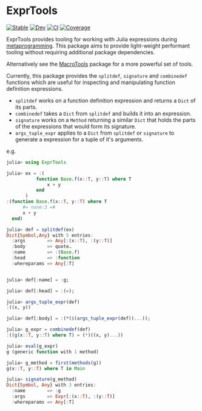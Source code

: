 # ExprTools

[![Stable](https://img.shields.io/badge/docs-stable-blue.svg)](https://invenia.github.io/ExprTools.jl/stable)
[![Dev](https://img.shields.io/badge/docs-dev-blue.svg)](https://invenia.github.io/ExprTools.jl/dev)
[![CI](https://github.com/Invenia/ExprTools.jl/workflows/CI/badge.svg)](https://github.com/Invenia/ExprTools.jl/actions?query=workflow%3ACI)
[![Coverage](https://codecov.io/gh/invenia/ExprTools.jl/branch/master/graph/badge.svg)](https://codecov.io/gh/invenia/ExprTools.jl)

ExprTools provides tooling for working with Julia expressions during [metaprogramming](https://docs.julialang.org/en/v1/manual/metaprogramming/).
This package aims to provide light-weight performant tooling without requiring additional package dependencies.

Alternatively see the [MacroTools](https://github.com/MikeInnes/MacroTools.jl) package for a more powerful set of tools.

Currently, this package provides the `splitdef`, `signature` and `combinedef` functions which are useful for inspecting and manipulating function definition expressions.
 - `splitdef` works on a function definition expression and returns a `Dict` of its parts.
 - `combinedef` takes a `Dict` from `splitdef` and builds it into an expression.
 - `signature` works on a `Method` returning a similar `Dict` that holds the parts of the expressions that would form its signature.
 - `args_tuple_expr` applies to a `Dict` from `splitdef` or `signature` to generate a expression for a tuple of it's arguments.

e.g.
```julia
julia> using ExprTools

julia> ex = :(
           function Base.f(x::T, y::T) where T
               x + y
           end
       )
:(function Base.f(x::T, y::T) where T
      #= none:3 =#
      x + y
  end)

julia> def = splitdef(ex)
Dict{Symbol,Any} with 5 entries:
  :args        => Any[:(x::T), :(y::T)]
  :body        => quote…
  :name        => :(Base.f)
  :head        => :function
  :whereparams => Any[:T]


julia> def[:name] = :g;

julia> def[:head] = :(=);

julia> args_tuple_expr(def)
:((x, y))

julia> def[:body] = :(*($(args_tuple_expr(def))...));

julia> g_expr = combinedef(def)
:((g(x::T, y::T) where T) = (*)((x, y)...))

julia> eval(g_expr)
g (generic function with 1 method)

julia> g_method = first(methods(g))
g(x::T, y::T) where T in Main

julia> signature(g_method)
Dict{Symbol, Any} with 3 entries:
  :name        => :g
  :args        => Expr[:(x::T), :(y::T)]
  :whereparams => Any[:T]
```

